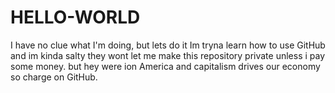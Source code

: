 # HELLO-WORLD
I have no clue what I'm doing, but lets do it
Im tryna learn how to use GitHub and im kinda salty they wont let me make this repository private unless i pay some money. but hey were ion America and capitalism drives our economy so charge on GitHub. 
